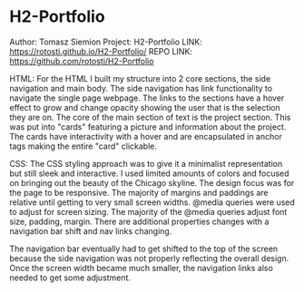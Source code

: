 # H2-Portfolio

Author: Tomasz Siemion
Project: H2-Portfolio
LINK: https://rotosti.github.io/H2-Portfolio/
REPO LINK: https://github.com/rotosti/H2-Portfolio

HTML:
For the HTML I built my structure into 2 core sections, the side navigation and main body.  The side navigation has link functionality to navigate the single page webpage.  The links to the sections have a hover effect to grow and change opacity showing the user that is the selection they are on.  The core of the main section of text is the project section.  This was put into "cards" featuring a picture and information about the project.  The cards have interactivity with a hover and are encapsulated in anchor tags making the entire "card" clickable.

CSS:
The CSS styling approach was to give it a minimalist representation but still sleek and interactive.  I used limited amounts of colors and focused on bringing out the beauty of the Chicago skyline.  The design focus was for the page to be responsive.  The majority of margins and paddings are relative until getting to very small screen widths.  @media queries were used to adjust for screen sizing.  The majority of the @media queries adjust font size, padding, margin.  There are additional properties changes with a navigation bar shift and nav links changing. 

The navigation bar eventually had to get shifted to the top of the screen because the side navigation was not properly reflecting the overall design. Once the screen width became much smaller, the navigation links also needed to get some adjustment.
